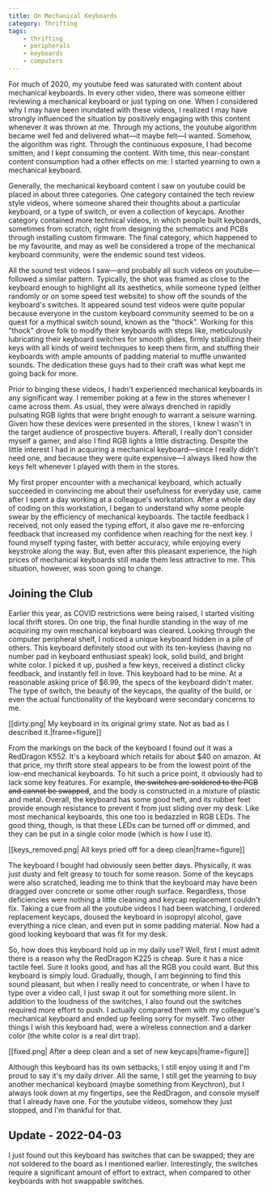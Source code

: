 ```yaml
---
title: On Mechanical Keyboards
category: Thrifting
tags:
    - thrifting
    - peripherals
    - keyboards
    - computers
---
```

 
For much of 2020, my youtube feed was saturated with content about mechanical keyboards. In every other video, there was someone either reviewing a mechanical keyboard or just typing on one. When I considered why I may have been inundated with these videos, I realized I may have strongly influenced the situation by positively engaging with this content whenever it was thrown at me. Through my actions, the youtube algorithm became well fed and delivered what&mdash;it maybe felt&mdash;I wanted. Somehow, the algorithm was right. Through the continuous exposure, I had become smitten, and I kept consuming the content. With time, this near-constant content consumption had a other effects on me: I started yearning to own a mechanical keyboard.
 
<!--more -->
 
Generally, the mechanical keyboard content I saw on youtube could be placed in about three categories. One category contained the tech review style videos, where someone shared their thoughts about a particular keyboard, or a type of switch, or even a collection of keycaps. Another category contained more technical videos, in which people built keyboards, sometimes from scratch, right from designing the schematics and PCBs through installing custom firmware. The final category, which happened to be my favourite, and may as well be considered a trope of the mechanical keyboard community, were the endemic sound test videos. 
 
All the sound test videos I saw&mdash;and probably all such videos on youtube&mdash;followed a similar pattern. Typically, the shot was framed as close to the keyboard enough to highlight all its aesthetics, while someone typed (either randomly or on some speed test website) to show off the sounds of the keyboard's switches. It appeared sound test videos were quite popular because everyone in the custom keyboard community seemed to be on a quest for a mythical switch sound, known as the "thock". Working for this "thock" drove folk to modify their keyboards with steps like, meticulously lubricating their keyboard switches for smooth glides, firmly stabilizing their keys with all kinds of weird techniques to keep them firm, and stuffing their keyboards with ample amounts of padding material to muffle unwanted sounds. The dedication these guys had to their craft was what kept me going back for more.
 
Prior to binging these videos, I hadn't experienced mechanical keyboards in any significant way. I remember poking at a few in the stores whenever I came across them. As usual, they were always drenched in rapidly pulsating RGB lights that were bright enough to warrant a seisure warning. Given how these devices were presented in the stores, I knew I wasn't in the target audience of prospective buyers. Afterall, I really don't consider myself a gamer, and also I find RGB lights a little distracting. Despite the little interest I had in acquiring a mechanical keyboard&mdash;since I really didn't need one, and because they were quite expensive&mdash;I always liked how the keys felt whenever I played with them in the stores.
 
My first proper encounter with a mechanical keyboard, which actually succeeded in convincing me about their usefulness for everyday use, came after I spent a day working at a colleague's workstation. After a whole day of coding on this workstation, I began to understand why some people swear by the efficiency of mechanical keyboards. The tactile feedback I received, not only eased the typing effort, it also gave me re-enforcing feedback that increased my confidence when reaching for the next key. I found myself typing faster, with better accuracy, while enjoying every keystroke along the way. But, even after this pleasant experience, the high prices of mechanical keyboards still made them less attractive to me. This situation, however, was soon going to change.
 
## Joining the Club
Earlier this year, as COVID restrictions were being raised, I started visiting local thrift stores. On one trip, the final hurdle standing in the way of me acquiring my own mechanical keyboard was cleared. Looking through the computer peripheral shelf, I noticed a unique keyboard hidden in a pile of others. This keyboard definitely stood out with its ten-keyless (having no number pad in keyboard enthusiast speak) look, solid build, and bright white color. I picked it up, pushed a few keys, received a distinct clicky feedback, and instantly fell in love. This keyboard had to be mine. At a reasonable asking price of $6.99, the specs of the keyboard didn't mater. The type of switch, the beauty of the keycaps, the quality of the build, or even the actual functionality of the keyboard were secondary concerns to me.


[[dirty.png| My keyboard in its original grimy state. Not as bad as I described it.|frame=figure]]

From the markings on the back of the keyboard I found out it was a RedDragon K552. It's a keyboard which retails for about $40 on amazon. At that price, my thrift store steal appears to be from the lowest point of the low-end mechanical keyboards. To hit such a price point, it obviously had to lack some key features. For example, ~~the switches are soldered to the PCB and cannot be swapped~~, and the body is constructed in a mixture of plastic and metal. Overall, the keyboard has some good heft, and its rubber feet provide enough resistance to prevent it from just sliding over my desk. Like most mechanical keyboards, this one too is bedazzled in RGB LEDs. The good thing, though, is that these LEDs can be turned off or dimmed, and they can be put in a single color mode (which is how I use it).

[[keys_removed.png| All keys pried off for a deep clean|frame=figure]]

 
The keyboard I bought had obviously seen better days. Physically, it was just dusty and felt greasy to touch for some reason. Some of the keycaps were also scratched, leading me to think that the keyboard may have been dragged over concrete or some other rough surface. Regardless, those deficiencies were nothing a little cleaning and keycap replacement couldn't fix. Taking a cue from all the youtube videos I had been watching, I ordered replacement keycaps, doused the keyboard in isopropyl alcohol, gave everything a nice clean, and even put in some padding material. Now had a good looking keyboard that was fit for my desk.
 
So, how does this keyboard hold up in my daily use? Well, first I must admit there is a reason why the RedDragon K225 is cheap. Sure it has a nice tactile feel. Sure it looks good, and has all the RGB you could want. But this keyboard is simply loud. Gradually, though, I am beginning to find this sound pleasant, but when I really need to concentrate, or when I have to type over a video call, I just swap it out for something more silent. In addition to the loudness of the switches, I also found out the switches required more effort to push. I actually compared them with my colleague's mechanical keyboard and ended up feeling sorry for myself. Two other things I wish this keyboard had, were a wireless connection and a darker color (the white color is a real dirt trap).

[[fixed.png| After a deep clean and a set of new keycaps|frame=figure]]

Although this keyboard has its own setbacks, I still enjoy using it and I'm proud to say it's my daily driver. All the same, I still get the yearning to buy another mechanical keyboard (maybe something from Keychron), but I always look down at my fingertips, see the RedDragon, and console myself that I already have one. For the youtube videos, somehow they just stopped, and I'm thankful for that.

## Update - 2022-04-03
I just found out this keyboard has switches that can be swapped; they are not soldered to the board as I mentioned earlier. Interestingly, the switches require a significant amount of effort to extract, when compared to other keyboards with hot swappable switches.
 



